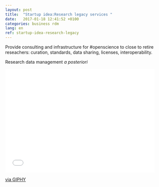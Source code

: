 ```yaml
---
layout: post
title:  "Startup idea:Research legacy services "
date:   2017-01-18 12:41:52 +0100
categories: business rdm
lang: en
ref: startup-idea-research-legacy
---
```


Provide consulting and infrastructure for #openscience to close to retire reseachers: curation, standards, data sharing, licenses, interoperability.

Research data management *a posteriori*

<iframe src="//giphy.com/embed/3o7qDEq2bMbcbPRQ2c?html5=true" width="480" height="333" frameBorder="0" class="giphy-embed" allowFullScreen></iframe><p><a href="http://giphy.com/gifs/mic-drop-peace-out-obama-3o7qDEq2bMbcbPRQ2c">via GIPHY</a></p>
